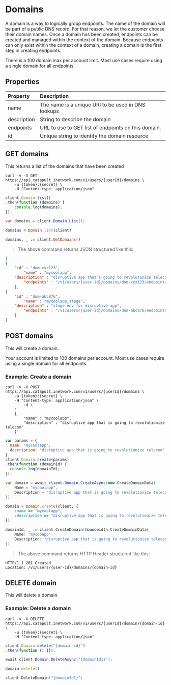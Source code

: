 # Domains
A domain is a way to logically group endpoints.  The name of the domain will be part of a public DNS record. For that reason, we let the customer choose their domain names. Once a domain has been created, endpoints can be created and managed within the context of the domain. Because endpoints can only exist within the context of a domain, creating a domain is the first step in creating endpoints.

<aside class="warning">
There is a 100 domain max per account limit. Most use cases require using a single domain for all endpoints.
</aside>

## Properties
| Property    | Description                                         |
|:------------|:----------------------------------------------------|
| name        | The name is a unique URI to be used in DNS lookups  |
| description | String to describe the domain                       |
| endpoints   | URL to use to GET list of endpoints on this domain. |
| id          | Unique string to identify the domain resource       |

## GET domains
This returns a list of the domains that have been created

```shell
curl -v -X GET https://api.catapult.inetwork.com/v1/users/{userId}/domains \
	-u {token}:{secret} \
	-H "Content-type: application/json"
```

```js
client.Domain.list()
.then(function (domains) {
	console.log(domains);
});
```

```csharp
var domains = client.Domain.List();
```

```ruby
domains = Domain.list(client)
```

```ruby
domains, _ := client.GetDomains()
```



> The above command returns JSON structured like this:

```json
[
{
	"id" : "dom-xyz123",
		"name" : "mycoolapp",
	"description" : "disruptive app that's going to revolutonize telecom",
		"endpoints" : "/v1/users/{user-id}/domains/dom-xyz123/endpoints"
	},
{
	"id" : "dom-abc876",
		"name" : "mycoolapp_stage",
	"description" : "stage env for disruptive app",
		"endpoints" : "/v1/users/{user-id}/domains/dom-abc876/endpoints"
	}
]
```

## POST domains
This will create a domain.

<aside class="notice">
Your account is limited to 100 domains per account. Most use cases require using a single domain for all endpoints.
</aside>

### Example: Create a domain

```shell
curl -v -X POST https://api.catapult.inetwork.com/v1/users/{userId}/domains \
	-u {token}:{secret} \
	-H "Content-type: application/json" \
		-d \
	'
	{
		"name" : "mycoolapp",
		"description" : "disruptive app that is going to revolutionize telecom"
	}'
```

```js
var params = {
  name: "mycoolapp",
  description: "disruptive app that is going to revolutionize telecom"
}
client.Domain.create(params)
.then(function (domainId) {
  console.log(domainId);
});
```

```csharp
var domain = await client.Domain.CreateAsync(new CreateDomainData{
	Name = "mycoolapp",
	Description = "disruptive app that is going to revolutionize telecom"
});
```

```ruby
domain = Domain.create(client, {
	:name => "mycoolapp",
	:description => "disruptive app that is going to revolutionize telecom"
})
```

```go
domainId, _ := client.CreateDomain(&bandwidth.CreateDomainData{
	Name: "mycooapp",
	Description: "disruptive app that is going to revolutionize telecom",
})
```


> The above command returns HTTP Header structured like this:

```
HTTP/1.1 201 Created
Location: /v1/users/{user-id}/domains/{domain-id}
```

## DELETE domain
This will delete a domain

### Example: Delete a domain

```shell
curl -v -X DELETE https://api.catapult.inetwork.com/v1/users/{userId}/domain/{domain-id} \
	-u {token}:{secret} \
	-H "Content-type: application/json"
```

```js
client.Domain.delete("{domain-id}")
.then(function () {});
```

```csharp
await client.Domain.DeleteAsync("{domainId1}");
```

```ruby
domain.delete()
```

```go
client.DeleteDomain("{domainId1}")
```
